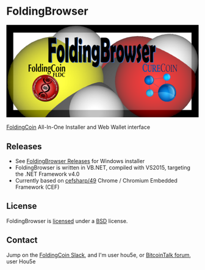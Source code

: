 # FoldingBrowser

[![FoldingCoin Logo](FoldingBrowserTitle.png)](http://foldingcoin.net/ "FoldingCoin")

[FoldingCoin](http://foldingcoin.net/) All-In-One Installer and Web Wallet interface

## Releases

- See [FoldingBrowser Releases](https://github.com/Hou5e/FoldingBrowser/releases) for Windows installer
- FoldingBrowser is written in VB.NET, compiled with VS2015, targeting the .NET Framework v4.0
- Currently based on [cefsharp/49](https://github.com/cefsharp/CefSharp/tree/cefsharp/49) Chrome / Chromium Embedded Framework (CEF)

## License

FoldingBrowser is [licensed](Browser/bin/Release/LICENSE.txt) under a [BSD](http://opensource.org/licenses/BSD-3-Clause "BSD License") license.

## Contact

Jump on the [FoldingCoin Slack](https://foldingcoin.slack.com/messages/general/), and I'm user hou5e, or [BitcoinTalk forum](https://bitcointalk.org/index.php?topic=781352), user Hou5e
